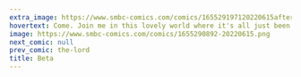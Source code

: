 ```yaml
---
extra_image: https://www.smbc-comics.com/comics/165529197120220615after.png
hovertext: Come. Join me in this lovely world where it's all just been a misunderstanding.
image: https://www.smbc-comics.com/comics/1655290892-20220615.png
next_comic: null
prev_comic: the-lord
title: Beta
---
```


